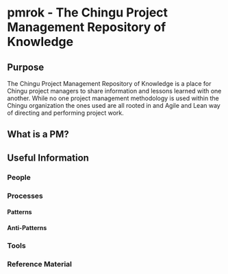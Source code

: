 # pmrok - The Chingu Project Management Repository of Knowledge

## Purpose

The Chingu Project Management Repository of Knowledge is a place for Chingu project managers to share
information and lessons learned with one another. While no one project management methodology is used
within the Chingu organization the ones used are all rooted in and Agile and Lean way of directing 
and performing project work.

## What is a PM?

## Useful Information

### People

### Processes

#### Patterns

#### Anti-Patterns

### Tools

### Reference Material

